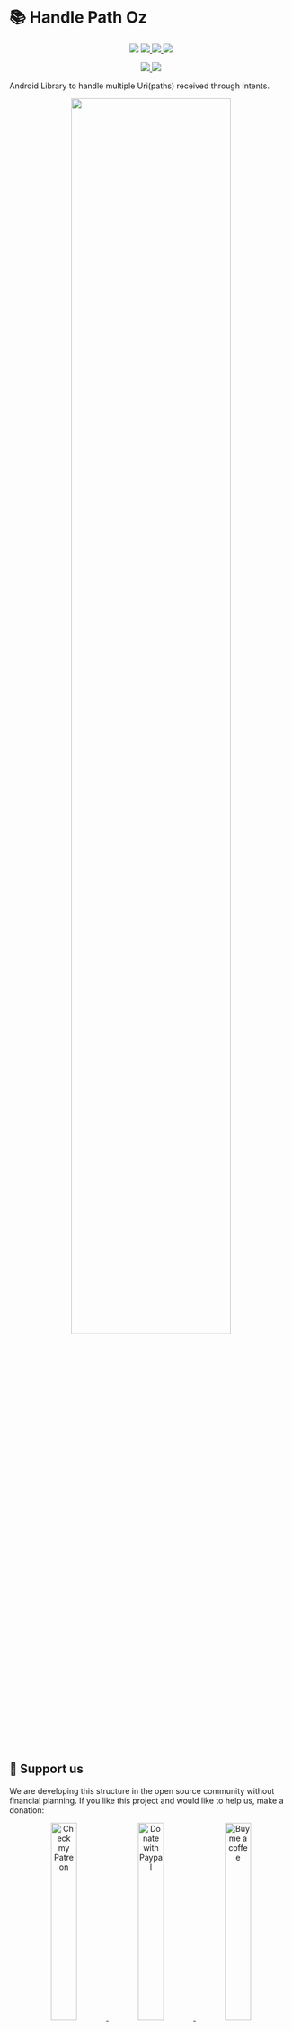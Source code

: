 # 📚 Handle Path Oz

<p align="center">
   <a title="API 16+">
        <img src="https://img.shields.io/badge/API-16%2B-orange?logo=android&logoColor=white">
    </a>
    <a href="./LICENSE" title="License">
        <img src="https://img.shields.io/github/license/onimur/handle-path-oz?label=License&logo=Apache&logoColor=white">
    </a>
    <a href="https://app.circleci.com/pipelines/github/onimur/handle-path-oz" title="onimur">
        <img src="https://img.shields.io/circleci/build/github/onimur/handle-path-oz?label=circleci&logo=CircleCI&logoColor=white">
    </a>
    <a href="https://play.google.com/store/apps/details?id=br.com.onimur.sample.handlepathoz" title="HandlePathOz">
        <img src="https://img.shields.io/badge/GooglePlay-SampleApp-yellow?logo=google%20play&logoColor=white">
    </a>
</p>

<p align="center">
    <a href="https://bintray.com/onimur/maven/HandlePathOz/_latestVersion" title="Bintray">
        <img src="https://img.shields.io/bintray/v/onimur/maven/HandlePathOz?label=bintray&logo=JFrog">
    </a>
    <a href="https://search.maven.org/artifact/com.github.onimur/handle-path-oz" title="Maven Central">
        <img src="https://img.shields.io/maven-central/v/com.github.onimur/handle-path-oz?color=brightgreen&label=maven%20central&logo=Apache%20Maven">
    </a>
</p>

Android Library to handle multiple Uri(paths) received through Intents.

<p align="center">
    <a title="HandlePathOz">
        <img width="75%" src=".github/resources/logo_git.png">
    </a>
</p>

## 💞 Support us

We are developing this structure in the open source community without financial planning.
If you like this project and would like to help us, make a donation:

<p align="center">
    <a href="https://www.patreon.com/onimur" target="_blank">
        <img width="30%" alt="Check my Patreon" src=".github/resources/support-patreon.png"/>
    </a>
    <a href="https://www.paypal.com/cgi-bin/webscr?cmd=_donations&business=YUTBBKXR2XCPJ" target="_blank">
        <img width="30%" alt="Donate with Paypal" src=".github/resources/support-paypal.png"/>
    </a>
    <a href="https://www.buymeacoffee.com/onimur" target="_blank">
        <img width="30%" alt="Buy me a coffee" src=".github/resources/support-buy-coffee.png"/>
    </a>
</p>

## 📝 Content

- [Sample application](#-sample-application)
- [Config](#%EF%B8%8F-config)
- [Getting start](#-getting-start)
    - [Kotlin](#-kotlin)
    - [Java](#-java)
- [Main features](#-main-features)
- [Built with](#-built-with)
- [Contributing](#-contributing)
- [License](#-license)

## 📱 Sample application

<p align="center">
    <img alt="Sample App" src=".github/resources/sample.gif"/>
</p>

### 🌱 Download release
  
You can download the sample application with the latest release [here](app/build/outputs/apk/release/HandlePathOZ.apk).

### 🌱 Install by GooglePlay 

Check the Sample App on GooglePlay

<p align="left">
    <a href="https://play.google.com/store/apps/details?id=br.com.onimur.sample.handlepathoz" target="_blank">
        <img width="25%" alt="Check HandlePathOz on Google Play" src="https://play.google.com/intl/en_gb/badges/static/images/badges/en_badge_web_generic.png"/>
    </a>
</p>

## 🛠️ Config

First check the latest [version](https://bintray.com/onimur/maven/HandlePathOz/_latestVersion).

### Gradle

In build.gradle(Module:app) within dependencies, implement:
      
```kotlin

    implementation 'com.github.onimur:handle-path-oz:1.0.3'

```

### Maven

```

    <dependency>
      <groupId>com.github.onimur</groupId>
      <artifactId>handle-path-oz</artifactId>
      <version>1.0.3</version>
      <type>pom</type>
    </dependency>

```

### Ivy

```

    <dependency org='com.github.onimur' name='handle-path-oz' rev='1.0.3'>
      <artifact name='handle-path-oz' ext='pom' ></artifact>
    </dependency>

```

## 💡 Getting start

### 🎲 Kotlin
  
#### 💫 Initialization

1.1 - In Kotlin for the implementation of the Listener you can implement it within the scope of the class, as shown below, or also as shown in item **1.2**:
 
```kotlin

  class MainActivity : AppCompatActivity(), HandlePathOzListener {
   //...
   }

```
  
`Alt+Enter` to implement the methods, we will discuss the methods later in the topic **Controller**.
Implement handlePathOz in your `onCreate()` method, as shown below:
  
```kotlin

    private lateinit var handlePathOz: HandlePathOz

    override fun onCreate(savedInstanceState: Bundle?) {
        super.onCreate(savedInstanceState)
        //Initialize HandlePathOz
        //context, listener
        handlePathOz = HandlePathOz(this, this)
    }

```

1.2 - You can also implement the Listener when initializing the class, without having to implement it within the scope of the class:
  
```kotlin

      private lateinit var handlePathOz: HandlePathOz
      private val listener = object: HandlePathOzListener{
      //implement methods
      }
  
      override fun onCreate(savedInstanceState: Bundle?) {
          super.onCreate(savedInstanceState)
          //Initialize HandlePathOz
          //context, listener
          handlePathOz = HandlePathOz(this, listener)
      }

```
     
2 - After selecting the desired files (The sample application has the entire step) in ```onActivityResult``` leave as follows:
  
```kotlin

    override fun onActivityResult(requestCode: Int, resultCode: Int, data: Intent?) {
        super.onActivityResult(requestCode, resultCode, data)
        if ((requestCode == REQUEST_OPEN_GALLERY) and (resultCode == Activity.RESULT_OK)) {
            //This extension retrieves the path of all selected files without treatment.
            val listUri = data.getListUri()

            //with the list you can update some recyclerview and switch to the method that handles Uri's.

            //set list of the Uri to handle
            //in concurrency use:
            // 1                -> for tasks sequentially
            //greater than 1    -> for the number of tasks you want to perform in parallel.
            //Nothing           -> for parallel tasks - by default the value is 10
            handlePathOz.getRealPath(listUri)
            // handlePathOz.getRealPath(listUri, 1)

            //show Progress Loading
        }
    }

```
  
#### 🎮 Controller

We have two methods in the listeners, one of which is optional:
  
```kotlin

      //On Completion (Sucess or Error)
      //If there is a cancellation or error, the entire task that was handled will be returned in the list.
      override fun onRequestHandlePathOz(listPath: List<PairPath>, tr: Throwable?) {
          //Hide Progress
          //Update the recyclerview with the list
          yourAdapter.updateListChanged(listPath.map { uri -> Uri.parse(uri.path) })
  
          //Handle any Exception (Optional)
          tr?.let {
              Toast.makeText(this, "${it.message}", Toast.LENGTH_SHORT).show()
          }
      }
  
      //This method is Optional
      override fun onLoading(currentUri: Int) {
          //Update UI with the current Uri
          //progressLoading.setText = "${currentUri}/${listUri.size}"
      }

```

 #### ☁️ Cloud files and Unknown Providers
  
If the selected file was from Dropbox,Google Drive, OneDrive or an unknown file provider, it will then be copied/created in
InternalStorage/Android/data/your.package.name/files/Temp/sameFileNameAndExtension
When you want to delete the generated files call:
  
```kotlin

   handlePathOz.deleteTemporaryFiles()

```
  
#### 💣 Cancel the tasks
  
There are two methods for canceling tasks, ```cancelTask()``` and ```onDestroy()```.
  
**handlePathOz.cancelTask() ->** Can be called as a button action for canceling or by progressBar (As shown in the demo application).
In the cancellation of the task by this method, all Uri that was treated will be passed in the ```onRequestHandlePathOz()``` method.
  
**handlePathOz.onDestroy() ->**  It can be called with the Activity or fragment's  ```onDestroy()``` method. 
This method destroys the task and its cancellation does not update anything and cannot be restarted.
Example of use:
  
```kotlin

    override fun onDestroy() {
        handlePathOz.onDestroy()
        //You can delete the temporary files here as well.
        super.onDestroy()
    }

```

---

### 🎲 Java
  
#### 💫 Initialization

The implementation of the Listener you can implement it within the scope of the class, as shown below:
  
```java

     public class MainActivity extends AppCompatActivity implements HandlePathOzListener {
      //
      }

```

`Alt+Enter` to implement the methods, we will discuss the methods later in the topic **Controller**.
Implement handlePathOz in your `onCreate()` method, as shown below:
  
```java

    private HandlePathOz handlePathOz;

    @Override
    protected void onCreate(Bundle savedInstanceState) {
        super.onCreate(savedInstanceState);
        setContentView(R.layout.activity_main);

        //Initialize HandlePathOz
        //context, listener
        handlePathOz = HandlePathOz(this, this)
    }

```

After selecting the desired files (The sample application has the entire step) in ```onActivityResult``` leave as follows:
  
```java

    @Override
    protected void onActivityResult(int requestCode, int resultCode, Intent data) {
        super.onActivityResult(requestCode, resultCode, data);
        if (requestCode == REQUEST_OPEN_GALLERY && resultCode == RESULT_OK) {
            //This extension retrieves the path of all selected files without treatment.
            listUri = getListUri(data);

            //with the list you can update some recyclerview and switch to the method that handles Uri's.


            //set list of the Uri to handle
            //in concurrency use:
            // 1                -> for tasks sequentially
            //greater than 1    -> for the number of tasks you want to perform in parallel.
            //Nothing           -> for parallel tasks - by default the value is 10
            handlePathOz.getRealPath(listUri);
            // handlePathOz.getRealPath(listUri, 1)

            //show Progress Loading
        }
    }

```
  
#### 🎮 Controller
  
We have two methods in the listeners, one of which is optional:
    
```java

        //On Completion (Sucess or Error)
        //If there is a cancellation or error, the entire task that was handled will be returned in the list.
       @Override
       public void onRequestHandlePathOz(@NonNull List<PairPath> listPath, Throwable tr) {
            //Hide Progress
            //Update the recyclerview with the list
            //Update the adapter
            List<Uri> listUri = new ArrayList<>();
            for (int i = 0; i < listPath.size(); i++) {
                Uri uri = Uri.parse(listPath.get(i).getPath());
                listUri.add(uri);
            }
            yourAdapter.updateListChanged(listUri);
    
            //Handle Exception (Optional)
            if (throwable != null) {
                Toast.makeText(this, throwable.getMessage(), Toast.LENGTH_SHORT).show();
            }
       }

       //This method is Optional
       @Override
       public void onLoading(int currentUri) {
           //Update UI with the current Uri
           //progressLoading.setText(currentUri + "/" + listUri.size());
       }

```

#### ☁️ Cloud files and Unknown Providers
  
If the selected file was from Dropbox,Google Drive, OneDrive or an unknown file provider, it will then be copied/created in
InternalStorage/Android/data/your.package.name/files/Temp/sameFileNameAndExtension
When you want to delete the generated files call:
  
```java

   handlePathOz.deleteTemporaryFiles()

```
  
#### 💣 Cancel the tasks
  
There are two methods for canceling tasks, ```cancelTask()``` and ```onDestroy()```.
  
**handlePathOz.cancelTask() ->** Can be called as a button action for canceling or by progressBar (As shown in the demo application).
In the cancellation of the task by this method, all Uri that was treated will be passed in the ```onRequestHandlePathOz()``` method.
  
**handlePathOz.onDestroy() ->**  It can be called with the Activity or fragment's  ```onDestroy()``` method. 
This method destroys the task and its cancellation does not update anything and cannot be restarted.
Example of use:
  
```java

    @Override
    public void onDestroy() {
        handlePathOz.onDestroy();
        //You can delete the temporary files here as well.
        super.onDestroy();
    }

```
  
## 🔍 Main features

- [Kotlin Coroutines/Flow](https://kotlinlang.org/docs/reference/coroutines-overview.html) 
- Parse Uri
- Multiple tasks in parallel

## 📐 Built with

  * [Android Studio 4.0](https://developer.android.com/studio)
  
## 🧩 Contributing

This project is open-source, so feel free to fork, or to share your ideas and changes to improve the project, check with more details below.

- 💬 [Contributing](docs/CONTRIBUTING.md)
- 👮🏼 [Code of conduct](docs/CODE_OF_CONDUCT.md)
- 😷 [Support](docs/SUPPORT.md)

## 📃 License

    Copyright (c) 2020, HandlePathOz.

    Licensed under the Apache License, Version 2.0 (the "License");
    you may not use this file except in compliance with the License.
    You may obtain a copy of the License at

    http://www.apache.org/licenses/LICENSE-2.0

    Unless required by applicable law or agreed to in writing, software
    distributed under the License is distributed on an "AS IS" BASIS,
    WITHOUT WARRANTIES OR CONDITIONS OF ANY KIND, either express or implied.
    See the License for the specific language governing permissions and
    limitations under the License.

  * [Apache License 2.0](./LICENSE)
